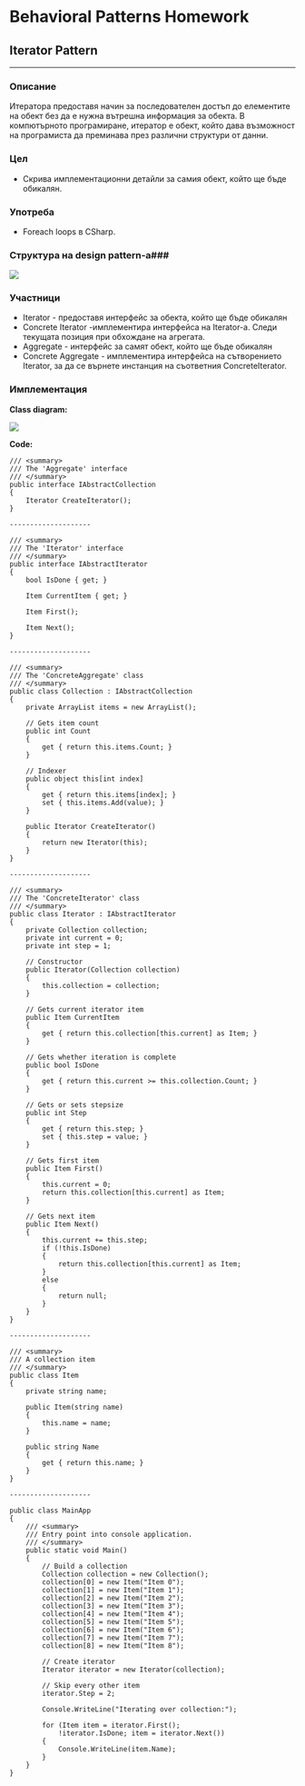 # Behavioral Patterns Homework #

## Iterator Pattern ##

----------

### Описание ###

Итератора предоставя начин за последователен достъп до елементите на обект без да е нужна вътрешна информация за обекта. В компютърното програмиране, итератор е обект, който дава възможност на програмиста да преминава през различни структури от данни. 

### Цел ###

* Скрива имплементационни детайли за самия обект, който ще бъде обикалян.


### Употреба ###

*  Foreach loops в CSharp.


### Структура на design pattern-a###

![](Images/IteratorPatternStructure.png)



### Участници ###

*  Iterator - предоставя интерфейс за обекта, който ще бъде обикалян
*  Concrete Iterator -имплементира интерфейса на Iterator-а. Следи текущата позиция при обхождане на агрегата.
*  Aggregate - интерфейс за самят обект, който ще бъде обикалян
*  Concrete Aggregate - имплементира интерфейса на сътворението Iterator, за да се върнете инстанция на съответния ConcreteIterator.


### Имплементация ###



**Class diagram:**

![](Images/IteratorPatternExample.png)

**Code:**

    /// <summary>
    /// The 'Aggregate' interface
    /// </summary>
    public interface IAbstractCollection
    {
        Iterator CreateIterator();
    }

    --------------------

    /// <summary>
    /// The 'Iterator' interface
    /// </summary>
    public interface IAbstractIterator
    {
        bool IsDone { get; }

        Item CurrentItem { get; }

        Item First();

        Item Next();
    }

    --------------------

    /// <summary>
    /// The 'ConcreteAggregate' class
    /// </summary>
    public class Collection : IAbstractCollection
    {
        private ArrayList items = new ArrayList();

        // Gets item count
        public int Count
        {
            get { return this.items.Count; }
        }

        // Indexer
        public object this[int index]
        {
            get { return this.items[index]; }
            set { this.items.Add(value); }
        }

        public Iterator CreateIterator()
        {
            return new Iterator(this);
        }
    }

    --------------------

    /// <summary>
    /// The 'ConcreteIterator' class
    /// </summary>
    public class Iterator : IAbstractIterator
    {
        private Collection collection;
        private int current = 0;
        private int step = 1;

        // Constructor
        public Iterator(Collection collection)
        {
            this.collection = collection;
        }

        // Gets current iterator item
        public Item CurrentItem
        {
            get { return this.collection[this.current] as Item; }
        }

        // Gets whether iteration is complete
        public bool IsDone
        {
            get { return this.current >= this.collection.Count; }
        }

        // Gets or sets stepsize
        public int Step
        {
            get { return this.step; }
            set { this.step = value; }
        }

        // Gets first item
        public Item First()
        {
            this.current = 0;
            return this.collection[this.current] as Item;
        }

        // Gets next item
        public Item Next()
        {
            this.current += this.step;
            if (!this.IsDone)
            {
                return this.collection[this.current] as Item;
            }
            else
            {
                return null;
            }  
        }
    }

    --------------------

    /// <summary>
    /// A collection item
    /// </summary>
    public class Item
    {
        private string name;

        public Item(string name)
        {
            this.name = name;
        }

        public string Name
        {
            get { return this.name; }
        }
    }

    --------------------

    public class MainApp
    {
        /// <summary>
        /// Entry point into console application.
        /// </summary>
        public static void Main()
        {
            // Build a collection
            Collection collection = new Collection();
            collection[0] = new Item("Item 0");
            collection[1] = new Item("Item 1");
            collection[2] = new Item("Item 2");
            collection[3] = new Item("Item 3");
            collection[4] = new Item("Item 4");
            collection[5] = new Item("Item 5");
            collection[6] = new Item("Item 6");
            collection[7] = new Item("Item 7");
            collection[8] = new Item("Item 8");

            // Create iterator
            Iterator iterator = new Iterator(collection);

            // Skip every other item
            iterator.Step = 2;

            Console.WriteLine("Iterating over collection:");

            for (Item item = iterator.First();
                !iterator.IsDone; item = iterator.Next())
            {
                Console.WriteLine(item.Name);
            }
        }
    }

